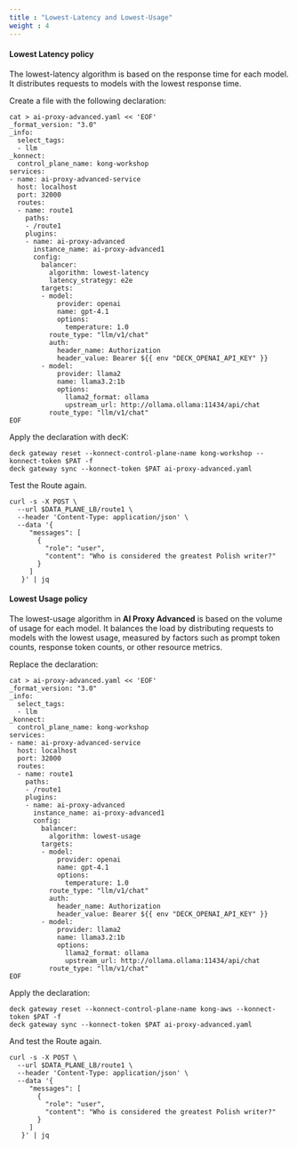 ```yaml
---
title : "Lowest-Latency and Lowest-Usage"
weight : 4
---
```



#### Lowest Latency policy

The lowest-latency algorithm is based on the response time for each model. It distributes requests to models with the lowest response time.

Create a file with the following declaration:

```
cat > ai-proxy-advanced.yaml << 'EOF'
_format_version: "3.0"
_info:
  select_tags:
  - llm
_konnect:
  control_plane_name: kong-workshop
services:
- name: ai-proxy-advanced-service
  host: localhost
  port: 32000
  routes:
  - name: route1
    paths:
    - /route1
    plugins:
    - name: ai-proxy-advanced
      instance_name: ai-proxy-advanced1
      config:
        balancer:
          algorithm: lowest-latency
          latency_strategy: e2e
        targets:
        - model:
            provider: openai
            name: gpt-4.1
            options:
              temperature: 1.0
          route_type: "llm/v1/chat"
          auth:
            header_name: Authorization
            header_value: Bearer ${{ env "DECK_OPENAI_API_KEY" }}
        - model:
            provider: llama2
            name: llama3.2:1b
            options:
              llama2_format: ollama
              upstream_url: http://ollama.ollama:11434/api/chat
          route_type: "llm/v1/chat"
EOF
```

Apply the declaration with decK:

```
deck gateway reset --konnect-control-plane-name kong-workshop --konnect-token $PAT -f
deck gateway sync --konnect-token $PAT ai-proxy-advanced.yaml
```

Test the Route again.

```
curl -s -X POST \
  --url $DATA_PLANE_LB/route1 \
  --header 'Content-Type: application/json' \
  --data '{
     "messages": [
       {
         "role": "user",
         "content": "Who is considered the greatest Polish writer?"
       }
     ]
   }' | jq
```

#### Lowest Usage policy

The lowest-usage algorithm in **AI Proxy Advanced** is based on the volume of usage for each model. It balances the load by distributing requests to models with the lowest usage, measured by factors such as prompt token counts, response token counts, or other resource metrics.

Replace the declaration:


```
cat > ai-proxy-advanced.yaml << 'EOF'
_format_version: "3.0"
_info:
  select_tags:
  - llm
_konnect:
  control_plane_name: kong-workshop
services:
- name: ai-proxy-advanced-service
  host: localhost
  port: 32000
  routes:
  - name: route1
    paths:
    - /route1
    plugins:
    - name: ai-proxy-advanced
      instance_name: ai-proxy-advanced1
      config:
        balancer:
          algorithm: lowest-usage
        targets:
        - model:
            provider: openai
            name: gpt-4.1
            options:
              temperature: 1.0
          route_type: "llm/v1/chat"
          auth:
            header_name: Authorization
            header_value: Bearer ${{ env "DECK_OPENAI_API_KEY" }}
        - model:
            provider: llama2
            name: llama3.2:1b
            options:
              llama2_format: ollama
              upstream_url: http://ollama.ollama:11434/api/chat
          route_type: "llm/v1/chat"
EOF
```





Apply the declaration:

```
deck gateway reset --konnect-control-plane-name kong-aws --konnect-token $PAT -f
deck gateway sync --konnect-token $PAT ai-proxy-advanced.yaml
```


And test the Route again.

```
curl -s -X POST \
  --url $DATA_PLANE_LB/route1 \
  --header 'Content-Type: application/json' \
  --data '{
     "messages": [
       {
         "role": "user",
         "content": "Who is considered the greatest Polish writer?"
       }
     ]
   }' | jq
```